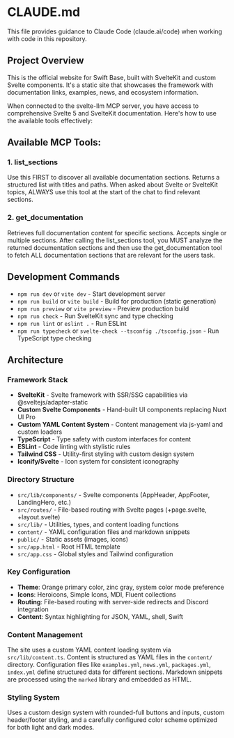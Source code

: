 # CLAUDE.md

This file provides guidance to Claude Code (claude.ai/code) when working with code in this repository.

## Project Overview

This is the official website for Swift Base, built with SvelteKit and custom Svelte components. It's a static site that showcases the framework with documentation links, examples, news, and ecosystem information.

When connected to the svelte-llm MCP server, you have access to comprehensive Svelte 5 and SvelteKit documentation. Here's how to use the available tools effectively:

## Available MCP Tools:

### 1. list_sections
Use this FIRST to discover all available documentation sections. Returns a structured list with titles and paths.
When asked about Svelte or SvelteKit topics, ALWAYS use this tool at the start of the chat to find relevant sections.

### 2. get_documentation
Retrieves full documentation content for specific sections. Accepts single or multiple sections.
After calling the list_sections tool, you MUST analyze the returned documentation sections and then use the get_documentation tool to fetch ALL documentation sections that are relevant for the users task.

## Development Commands

- `npm run dev` or `vite dev` - Start development server
- `npm run build` or `vite build` - Build for production (static generation)
- `npm run preview` or `vite preview` - Preview production build
- `npm run check` - Run SvelteKit sync and type checking
- `npm run lint` or `eslint .` - Run ESLint
- `npm run typecheck` or `svelte-check --tsconfig ./tsconfig.json` - Run TypeScript type checking

## Architecture

### Framework Stack
- **SvelteKit** - Svelte framework with SSR/SSG capabilities via @sveltejs/adapter-static
- **Custom Svelte Components** - Hand-built UI components replacing Nuxt UI Pro
- **Custom YAML Content System** - Content management via js-yaml and custom loaders
- **TypeScript** - Type safety with custom interfaces for content
- **ESLint** - Code linting with stylistic rules
- **Tailwind CSS** - Utility-first styling with custom design system
- **Iconify/Svelte** - Icon system for consistent iconography

### Directory Structure
- `src/lib/components/` - Svelte components (AppHeader, AppFooter, LandingHero, etc.)
- `src/routes/` - File-based routing with Svelte pages (+page.svelte, +layout.svelte)
- `src/lib/` - Utilities, types, and content loading functions
- `content/` - YAML configuration files and markdown snippets
- `public/` - Static assets (images, icons)
- `src/app.html` - Root HTML template
- `src/app.css` - Global styles and Tailwind configuration

### Key Configuration
- **Theme**: Orange primary color, zinc gray, system color mode preference
- **Icons**: Heroicons, Simple Icons, MDI, Fluent collections
- **Routing**: File-based routing with server-side redirects and Discord integration
- **Content**: Syntax highlighting for JSON, YAML, shell, Swift

### Content Management
The site uses a custom YAML content loading system via `src/lib/content.ts`. Content is structured as YAML files in the `content/` directory. Configuration files like `examples.yml`, `news.yml`, `packages.yml`, `index.yml` define structured data for different sections. Markdown snippets are processed using the `marked` library and embedded as HTML.

### Styling System
Uses a custom design system with rounded-full buttons and inputs, custom header/footer styling, and a carefully configured color scheme optimized for both light and dark modes.